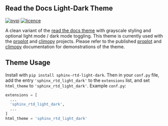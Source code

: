 Read the Docs Light-Dark Theme
------------------------------

[![pypi](https://img.shields.io/pypi/v/sphinx-rtd-light-dark?color=83%20197%2052)](https://pypi.org/project/proplot/)
[![licence](https://img.shields.io/github/license/lukelbd/sphinx-rtd-light-dark.svg)](LICENSE.txt)

A clean variant of the [read the docs theme](https://github.com/readthedocs/sphinx_rtd_theme)
with grayscale styling and optional light mode / dark mode toggling.
This theme is currently used with the [proplot](https://github.com/lukelbd/proplot.git)
and [climopy](https://github.com/lukelbd/climopy.git) projects.
Please refer to the published [proplot](https://proplot.readthedocs.io)
and [climopy](https://climopy.readthedocs.io) documentation for
demonstrations of the theme.

Theme Usage
-----------

Install with `pip install sphinx-rtd-light-dark`. Then in your `conf.py` file,
add the entry ``'sphinx_rtd_light_dark'`` to the `extensions` list,
and set `html_theme` to ``'sphinx_rtd_light_dark'``. Example `conf.py`:

```python
extensions = [
  ...
  'sphinx_rtd_light_dark',
  ...
]
html_theme = 'sphinx_rtd_light_dark'
```
